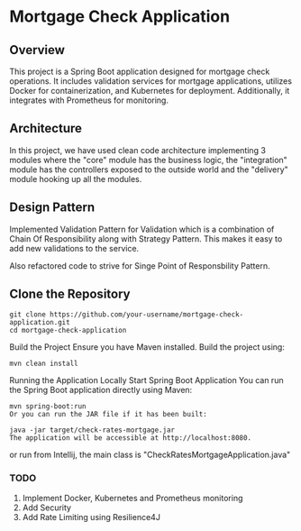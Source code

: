 # Mortgage Check Application


## Overview
This project is a Spring Boot application designed for mortgage check operations. It includes validation services for mortgage applications, utilizes Docker for containerization, and Kubernetes for deployment. Additionally, it integrates with Prometheus for monitoring.

## Architecture

In this project, we have used clean code architecture implementing 3 modules where the "core" module has the business logic, the "integration" module has the controllers exposed to the outside world and the "delivery" module hooking up all the modules.

## Design Pattern

Implemented Validation Pattern for Validation which is a combination of Chain Of Responsibility along with Strategy Pattern. This makes it easy to add new validations to the service.

Also refactored code to strive for Singe Point of Responsbility Pattern.

## Clone the Repository
```
git clone https://github.com/your-username/mortgage-check-application.git
cd mortgage-check-application
```

Build the Project
Ensure you have Maven installed. Build the project using:

```
mvn clean install
```

Running the Application Locally
Start Spring Boot Application
You can run the Spring Boot application directly using Maven:

```
mvn spring-boot:run
Or you can run the JAR file if it has been built:

java -jar target/check-rates-mortgage.jar
The application will be accessible at http://localhost:8080.
```

or run from Intellij, the main class is "CheckRatesMortgageApplication.java"


### TODO

1. Implement Docker, Kubernetes and Prometheus monitoring
2. Add Security
3. Add Rate Limiting using Resilience4J
